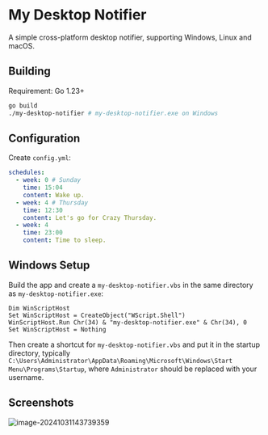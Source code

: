# My Desktop Notifier

A simple cross-platform desktop notifier, supporting Windows, Linux and macOS.

## Building

Requirement: Go 1.23+

```bash
go build
./my-desktop-notifier # my-desktop-notifier.exe on Windows
```

## Configuration

Create `config.yml`:

```yaml
schedules:
  - week: 0 # Sunday
    time: 15:04
    content: Wake up.
  - week: 4 # Thursday
    time: 12:30
    content: Let's go for Crazy Thursday.
  - week: 4
    time: 23:00
    content: Time to sleep.
```

## Windows Setup

Build the app and create a `my-desktop-notifier.vbs` in the same directory as `my-desktop-notifier.exe`:

```vbscript
Dim WinScriptHost
Set WinScriptHost = CreateObject("WScript.Shell")
WinScriptHost.Run Chr(34) & "my-desktop-notifier.exe" & Chr(34), 0
Set WinScriptHost = Nothing
```

Then create a shortcut for `my-desktop-notifier.vbs` and put it in the startup directory, typically `C:\Users\Administrator\AppData\Roaming\Microsoft\Windows\Start Menu\Programs\Startup`, where `Administrator` should be replaced with your username.

## Screenshots

![image-20241031143739359](https://public.ptree.top/picgo/2024/10/1730356663.png)